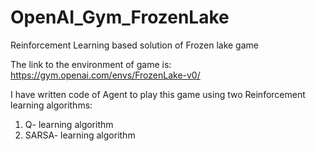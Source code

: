 # OpenAI_Gym_FrozenLake
Reinforcement Learning based solution of Frozen lake game

The link to the environment of game is:
https://gym.openai.com/envs/FrozenLake-v0/

I have written code of Agent to play this game using two Reinforcement learning algorithms:
   1. Q- learning algorithm
   2. SARSA- learning algorithm
